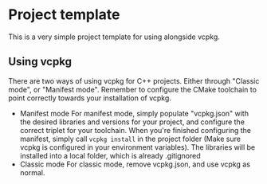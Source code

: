 # Project template
This is a very simple project template for using alongside vcpkg.

## Using vcpkg
There are two ways of using vcpkg for C++ projects. Either through "Classic mode", or "Manifest mode".
Remember to configure the CMake toolchain to point correctly towards your installation of vcpkg.

- Manifest mode
For manifest mode, simply populate "vcpkg.json" with the desired libraries and versions for your project, and configure the correct triplet for your toolchain.
When you're finished configuring the manifest, simply call `vcpkg install` in the project folder (Make sure vcpkg is configured in your environment variables). The libraries will be installed into a local folder, which is already .gitignored
- Classic mode
For classic mode, remove vcpkg.json, and use vcpkg as normal.